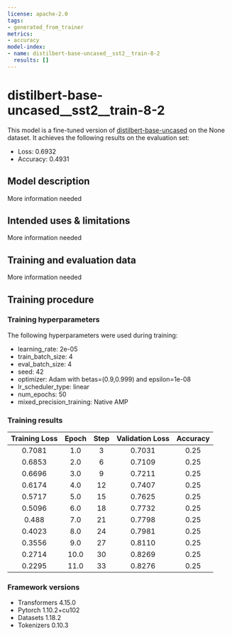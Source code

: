 ```yaml
---
license: apache-2.0
tags:
- generated_from_trainer
metrics:
- accuracy
model-index:
- name: distilbert-base-uncased__sst2__train-8-2
  results: []
---
```


<!-- This model card has been generated automatically according to the information the Trainer had access to. You
should probably proofread and complete it, then remove this comment. -->

# distilbert-base-uncased__sst2__train-8-2

This model is a fine-tuned version of [distilbert-base-uncased](https://huggingface.co/distilbert-base-uncased) on the None dataset.
It achieves the following results on the evaluation set:
- Loss: 0.6932
- Accuracy: 0.4931

## Model description

More information needed

## Intended uses & limitations

More information needed

## Training and evaluation data

More information needed

## Training procedure

### Training hyperparameters

The following hyperparameters were used during training:
- learning_rate: 2e-05
- train_batch_size: 4
- eval_batch_size: 4
- seed: 42
- optimizer: Adam with betas=(0.9,0.999) and epsilon=1e-08
- lr_scheduler_type: linear
- num_epochs: 50
- mixed_precision_training: Native AMP

### Training results

| Training Loss | Epoch | Step | Validation Loss | Accuracy |
|:-------------:|:-----:|:----:|:---------------:|:--------:|
| 0.7081        | 1.0   | 3    | 0.7031          | 0.25     |
| 0.6853        | 2.0   | 6    | 0.7109          | 0.25     |
| 0.6696        | 3.0   | 9    | 0.7211          | 0.25     |
| 0.6174        | 4.0   | 12   | 0.7407          | 0.25     |
| 0.5717        | 5.0   | 15   | 0.7625          | 0.25     |
| 0.5096        | 6.0   | 18   | 0.7732          | 0.25     |
| 0.488         | 7.0   | 21   | 0.7798          | 0.25     |
| 0.4023        | 8.0   | 24   | 0.7981          | 0.25     |
| 0.3556        | 9.0   | 27   | 0.8110          | 0.25     |
| 0.2714        | 10.0  | 30   | 0.8269          | 0.25     |
| 0.2295        | 11.0  | 33   | 0.8276          | 0.25     |


### Framework versions

- Transformers 4.15.0
- Pytorch 1.10.2+cu102
- Datasets 1.18.2
- Tokenizers 0.10.3
